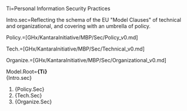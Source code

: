 Ti=Personal Information Security Practices

Intro.sec=Reflecting the schema of the EU "Model Clauses" of technical and organizational, and covering with an umbrella of policy. 

Policy.=[GHx/KantaraInitiative/MBP/Sec/Policy_v0.md]

Tech.=[GHx/KantaraInitiative/MBP/Sec/Technical_v0.md]

Organize.=[GHx/KantaraInitiative/MBP/Sec/Organizational_v0.md]

Model.Root=<b>{Ti}</b><br>{Intro.sec}<ol><li>{Policy.Sec}<li>{Tech.Sec}<li>{Organize.Sec}</ol>